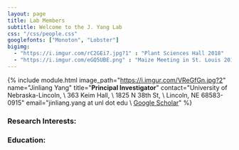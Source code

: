 ```yaml
---
layout: page
title: Lab Members
subtitle: Welcome to the J. Yang Lab
css: "/css/people.css"
googlefonts: ["Monoton", "Lobster"]
bigimg:
  - "https://i.imgur.com/rC2GEi7.jpg?1" : "Plant Sciences Hall 2018"
  - "https://i.imgur.com/eGQ5UBE.png" : "Maize Meeting in St. Louis 2019"
---
```



{% include module.html image_path="https://i.imgur.com/VReGfGn.jpg?2" 
name="Jinliang Yang" 
title="__Principal Investigator__" 
contact="University of Nebraska-Lincoln, \\
363 Keim Hall, \\
1825 N 38th St, \\
Lincoln, NE 68583-0915"
email="jinliang.yang at unl dot edu \\
[Google Scholar](https://scholar.google.com/citations?hl=en&user=2CiKnzkAAAAJ)"
%}


### Research Interests:

### Education:



